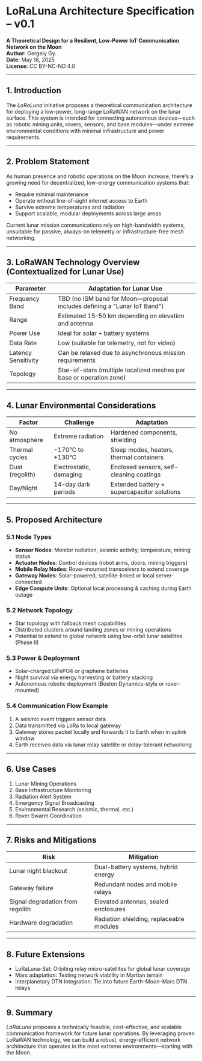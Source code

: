 # LoRaLuna Architecture Specification – v0.1

**A Theoretical Design for a Resilient, Low-Power IoT Communication Network on the Moon**  
**Author:** Gergely Gy.  
**Date:** May 18, 2025  
**License:** CC BY-NC-ND 4.0

---

## 1. Introduction

The *LoRaLuna* initiative proposes a theoretical communication architecture for deploying a low-power, long-range LoRaWAN network on the lunar surface. This system is intended for connecting autonomous devices—such as robotic mining units, rovers, sensors, and base modules—under extreme environmental conditions with minimal infrastructure and power requirements.

---

## 2. Problem Statement

As human presence and robotic operations on the Moon increase, there's a growing need for decentralized, low-energy communication systems that:

- Require minimal maintenance
- Operate without line-of-sight internet access to Earth
- Survive extreme temperatures and radiation
- Support scalable, modular deployments across large areas

Current lunar mission communications rely on high-bandwidth systems, unsuitable for passive, always-on telemetry or infrastructure-free mesh networking.

---

## 3. LoRaWAN Technology Overview (Contextualized for Lunar Use)

| Parameter | Adaptation for Lunar Use |
|----------|---------------------------|
| Frequency Band | TBD (no ISM band for Moon—proposal includes defining a "Lunar IoT Band") |
| Range | Estimated 15–50 km depending on elevation and antenna |
| Power Use | Ideal for solar + battery systems |
| Data Rate | Low (suitable for telemetry, not for video) |
| Latency Sensitivity | Can be relaxed due to asynchronous mission requirements |
| Topology | Star-of-stars (multiple localized meshes per base or operation zone) |

---

## 4. Lunar Environmental Considerations

| Factor | Challenge | Adaptation |
|--------|-----------|------------|
| No atmosphere | Extreme radiation | Hardened components, shielding |
| Thermal cycles | -170°C to +130°C | Sleep modes, heaters, thermal containers |
| Dust (regolith) | Electrostatic, damaging | Enclosed sensors, self-cleaning coatings |
| Day/Night | 14-day dark periods | Extended battery + supercapacitor solutions |

---

## 5. Proposed Architecture

### 5.1 Node Types

- **Sensor Nodes**: Monitor radiation, seismic activity, temperature, mining status  
- **Actuator Nodes**: Control devices (robot arms, doors, mining triggers)  
- **Mobile Relay Nodes**: Rover-mounted transceivers to extend coverage  
- **Gateway Nodes**: Solar-powered, satellite-linked or local server-connected  
- **Edge Compute Units**: Optional local processing & caching during Earth outage

### 5.2 Network Topology

- Star topology with fallback mesh capabilities
- Distributed clusters around landing zones or mining operations
- Potential to extend to global network using low-orbit lunar satellites (Phase II)

### 5.3 Power & Deployment

- Solar-charged LiFePO4 or graphene batteries
- Night survival via energy harvesting or battery stacking
- Autonomous robotic deployment (Boston Dynamics-style or rover-mounted)

### 5.4 Communication Flow Example

1. A seismic event triggers sensor data  
2. Data transmitted via LoRa to local gateway  
3. Gateway stores packet locally and forwards it to Earth when in uplink window  
4. Earth receives data via lunar relay satellite or delay-tolerant networking

---

## 6. Use Cases

1. Lunar Mining Operations  
2. Base Infrastructure Monitoring  
3. Radiation Alert System  
4. Emergency Signal Broadcasting  
5. Environmental Research (seismic, thermal, etc.)  
6. Rover Swarm Coordination

---

## 7. Risks and Mitigations

| Risk | Mitigation |
|------|------------|
| Lunar night blackout | Dual-battery systems, hybrid energy |
| Gateway failure | Redundant nodes and mobile relays |
| Signal degradation from regolith | Elevated antennas, sealed enclosures |
| Hardware degradation | Radiation shielding, replaceable modules |

---

## 8. Future Extensions

- LoRaLuna-Sat: Orbiting relay micro-satellites for global lunar coverage  
- Mars adaptation: Testing network viability in Martian terrain  
- Interplanetary DTN Integration: Tie into future Earth–Moon–Mars DTN relays

---

## 9. Summary

*LoRaLuna* proposes a technically feasible, cost-effective, and scalable communication framework for future lunar operations. By leveraging proven LoRaWAN technology, we can build a robust, energy-efficient network architecture that operates in the most extreme environments—starting with the Moon.

